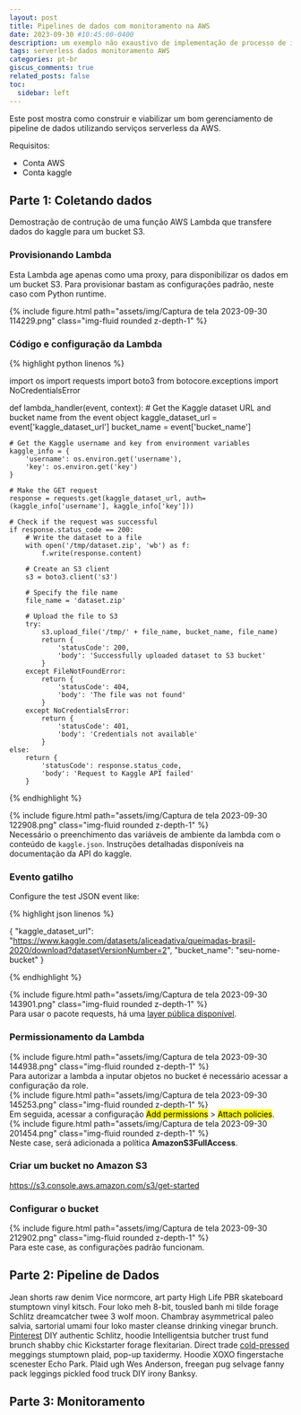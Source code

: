 ```yaml
---
layout: post
title: Pipelines de dados com monitoramento na AWS 
date: 2023-09-30 #10:45:00-0400
description: um exemplo não exaustivo de implementação de processo de ingestão de dados
tags: serverless dados monitoramento AWS
categories: pt-br
giscus_comments: true
related_posts: false
toc:
  sidebar: left
---
```

Este post mostra como construir e viabilizar um bom gerenciamento de pipeline de dados utilizando serviços serverless da AWS.

Requisitos:

- Conta AWS
- Conta kaggle

## Parte 1: Coletando dados

Demostração de contrução de uma função AWS Lambda que transfere dados do kaggle para um bucket S3.

### Provisionando Lambda

Esta Lambda age apenas como uma proxy, para disponibilizar os dados em um bucket S3. Para provisionar bastam as configurações padrão, neste caso com Python runtime.

<div class="row mt-3">
    <div class="col-sm mt-3 mt-md-0">
        {% include figure.html path="assets/img/Captura de tela 2023-09-30 114229.png" class="img-fluid rounded z-depth-1" %}
    </div>
</div>

### Código e configuração da Lambda

{% highlight python linenos %}

import os
import requests
import boto3
from botocore.exceptions import NoCredentialsError

def lambda_handler(event, context):
    # Get the Kaggle dataset URL and bucket name from the event object
    kaggle_dataset_url = event['kaggle_dataset_url']
    bucket_name = event['bucket_name']

    # Get the Kaggle username and key from environment variables
    kaggle_info = {
        'username': os.environ.get('username'),
        'key': os.environ.get('key')
    }

    # Make the GET request
    response = requests.get(kaggle_dataset_url, auth=(kaggle_info['username'], kaggle_info['key']))

    # Check if the request was successful
    if response.status_code == 200:
        # Write the dataset to a file
        with open('/tmp/dataset.zip', 'wb') as f:
            f.write(response.content)
        
        # Create an S3 client
        s3 = boto3.client('s3')

        # Specify the file name
        file_name = 'dataset.zip'

        # Upload the file to S3
        try:
            s3.upload_file('/tmp/' + file_name, bucket_name, file_name)
            return {
                'statusCode': 200,
                'body': 'Successfully uploaded dataset to S3 bucket'
            }
        except FileNotFoundError:
            return {
                'statusCode': 404,
                'body': 'The file was not found'
            }
        except NoCredentialsError:
            return {
                'statusCode': 401,
                'body': 'Credentials not available'
            }
    else:
        return {
            'statusCode': response.status_code,
            'body': 'Request to Kaggle API failed'
        }

{% endhighlight %}

<div class="row mt-3">
    <div class="col-sm mt-3 mt-md-0">
        {% include figure.html path="assets/img/Captura de tela 2023-09-30 122908.png" class="img-fluid rounded z-depth-1" %}
    </div>
</div>
<div class="caption">
    Necessário o preenchimento das variáveis de ambiente da lambda com o conteúdo de <code>kaggle.json</code>. Instruções detalhadas disponíveis na documentação da API do kaggle.
</div>

### Evento gatilho

Configure the test JSON event like:

{% highlight json linenos %}

{
  "kaggle_dataset_url": "https://www.kaggle.com/datasets/aliceadativa/queimadas-brasil-2020/download?datasetVersionNumber=2",
  "bucket_name": "seu-nome-bucket"
}

{% endhighlight %}

<div class="row mt-3">
    <div class="col-sm mt-3 mt-md-0">
        {% include figure.html path="assets/img/Captura de tela 2023-09-30 143901.png" class="img-fluid rounded z-depth-1" %}
    </div>
</div>
<div class="caption">
    Para usar o pacote requests, há uma <a href="https://github.com/keithrozario/Klayers/tree/master">layer pública disponível</a>.
</div>

### Permissionamento da Lambda

<div class="row mt-3">
    <div class="col-sm mt-3 mt-md-0">
        {% include figure.html path="assets/img/Captura de tela 2023-09-30 144938.png" class="img-fluid rounded z-depth-1" %}
    </div>
</div>
<div class="caption">
    Para autorizar a lambda a inputar objetos no bucket é necessário acessar a configuração da role.
</div>

<div class="row mt-3">
    <div class="col-sm mt-3 mt-md-0">
        {% include figure.html path="assets/img/Captura de tela 2023-09-30 145253.png" class="img-fluid rounded z-depth-1" %}
    </div>
</div>
<div class="caption">
    Em seguida, acessar a configuração <mark>Add permissions</mark> > <mark>Attach policies</mark>.
</div>

<div class="row mt-3">
    <div class="col-sm mt-3 mt-md-0">
        {% include figure.html path="assets/img/Captura de tela 2023-09-30 201454.png" class="img-fluid rounded z-depth-1" %}
    </div>
</div>
<div class="caption">
    Neste case, será adicionada a política <b>AmazonS3FullAccess</b>.
</div>

### Criar um bucket no Amazon S3

<https://s3.console.aws.amazon.com/s3/get-started>

### Configurar o bucket

<div class="row mt-3">
    <div class="col-sm mt-3 mt-md-0">
        {% include figure.html path="assets/img/Captura de tela 2023-09-30 212902.png" class="img-fluid rounded z-depth-1" %}
    </div>
</div>
<div class="caption">
    Para este case, as configurações padrão funcionam.
</div>

## Parte 2: Pipeline de Dados

Jean shorts raw denim Vice normcore, art party High Life PBR skateboard stumptown vinyl kitsch. Four loko meh 8-bit, tousled banh mi tilde forage Schlitz dreamcatcher twee 3 wolf moon. Chambray asymmetrical paleo salvia, sartorial umami four loko master cleanse drinking vinegar brunch. <a href="https://www.pinterest.com">Pinterest</a> DIY authentic Schlitz, hoodie Intelligentsia butcher trust fund brunch shabby chic Kickstarter forage flexitarian. Direct trade <a href="https://en.wikipedia.org/wiki/Cold-pressed_juice">cold-pressed</a> meggings stumptown plaid, pop-up taxidermy. Hoodie XOXO fingerstache scenester Echo Park. Plaid ugh Wes Anderson, freegan pug selvage fanny pack leggings pickled food truck DIY irony Banksy.

## Parte 3: Monitoramento
